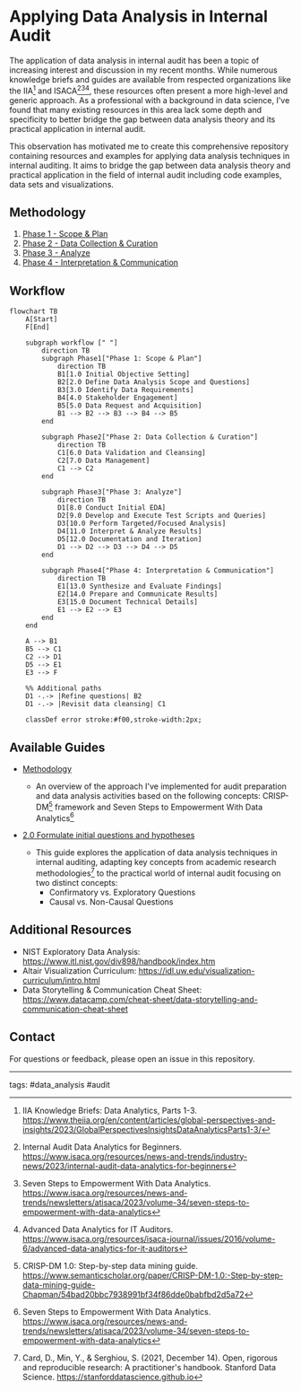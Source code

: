 # Applying Data Analysis in Internal Audit

The application of data analysis in internal audit has been a topic of increasing interest and discussion in my recent months. While numerous knowledge briefs and guides are available from respected organizations like the IIA[^1] and ISACA[^2][^3][^4], these resources often present a more high-level and generic approach. As a professional with a background in data science, I've found that many existing resources in this area lack some depth and specificity to better bridge the gap between data analysis theory and its practical application in internal audit.

This observation has motivated me to create this comprehensive repository containing resources and examples for applying data analysis techniques in internal auditing. It aims to bridge the gap between data analysis theory and practical application in the field of internal audit including code examples, data sets and visualizations.

## Methodology
1. [Phase 1 - Scope & Plan](./methodology/phase1.md)
2. [Phase 2 - Data Collection & Curation](./methodology/phase2.md)
3. [Phase 3 - Analyze](./methodology/phase3.md)
4. [Phase 4 - Interpretation & Communication](./methodology/phase4.md)

## Workflow

```mermaid
flowchart TB
    A[Start]
    F[End]

    subgraph workflow [" "]
        direction TB
        subgraph Phase1["Phase 1: Scope & Plan"]
            direction TB
            B1[1.0 Initial Objective Setting]
            B2[2.0 Define Data Analysis Scope and Questions]
            B3[3.0 Identify Data Requirements]
            B4[4.0 Stakeholder Engagement]
            B5[5.0 Data Request and Acquisition]
            B1 --> B2 --> B3 --> B4 --> B5
        end

        subgraph Phase2["Phase 2: Data Collection & Curation"]
            direction TB
            C1[6.0 Data Validation and Cleansing]
            C2[7.0 Data Management]
            C1 --> C2
        end

        subgraph Phase3["Phase 3: Analyze"]
            direction TB
            D1[8.0 Conduct Initial EDA]
            D2[9.0 Develop and Execute Test Scripts and Queries]
            D3[10.0 Perform Targeted/Focused Analysis]
            D4[11.0 Interpret & Analyze Results]
            D5[12.0 Documentation and Iteration]
            D1 --> D2 --> D3 --> D4 --> D5
        end

        subgraph Phase4["Phase 4: Interpretation & Communication"]
            direction TB
            E1[13.0 Synthesize and Evaluate Findings]
            E2[14.0 Prepare and Communicate Results]
            E3[15.0 Document Technical Details]
            E1 --> E2 --> E3
        end
    end

    A --> B1
    B5 --> C1
    C2 --> D1
    D5 --> E1
    E3 --> F

    %% Additional paths
    D1 -.-> |Refine questions| B2
    D1 -.-> |Revisit data cleansing| C1

    classDef error stroke:#f00,stroke-width:2px;

```

## Available Guides
- [Methodology](./methodology/00_methodology.md)
	- An overview of the approach I've implemented for audit preparation and data analysis activities based on the following concepts: CRISP-DM[^5] framework and Seven Steps to Empowerment With Data Analytics[^3]

- [2.0 Formulate initial questions and hypotheses](./methodology/2.0_define_da_questions/00_define_da_questions.md)
	- This guide explores the application of data analysis techniques in internal auditing, adapting key concepts from academic research methodologies[^6] to the practical world of internal audit focusing on two distinct concepts:
		- Confirmatory vs. Exploratory Questions
		- Causal vs. Non-Causal Questions


## Additional Resources
- NIST Exploratory Data Analysis: https://www.itl.nist.gov/div898/handbook/index.htm
- Altair Visualization Curriculum: https://idl.uw.edu/visualization-curriculum/intro.html
- Data Storytelling & Communication Cheat Sheet: https://www.datacamp.com/cheat-sheet/data-storytelling-and-communication-cheat-sheet

## Contact

For questions or feedback, please open an issue in this repository.

---

tags: #data_analysis #audit


[^1]: IIA Knowledge Briefs: Data Analytics, Parts 1-3. https://www.theiia.org/en/content/articles/global-perspectives-and-insights/2023/GlobalPerspectivesInsightsDataAnalyticsParts1-3/

[^2]: Internal Audit Data Analytics for Beginners. https://www.isaca.org/resources/news-and-trends/industry-news/2023/internal-audit-data-analytics-for-beginners

[^3]: Seven Steps to Empowerment With Data Analytics. https://www.isaca.org/resources/news-and-trends/newsletters/atisaca/2023/volume-34/seven-steps-to-empowerment-with-data-analytics


[^5]: CRISP-DM 1.0: Step-by-step data mining guide.
https://www.semanticscholar.org/paper/CRISP-DM-1.0:-Step-by-step-data-mining-guide-Chapman/54bad20bbc7938991bf34f86dde0babfbd2d5a72


[^4]: Advanced Data Analytics for IT Auditors. https://www.isaca.org/resources/isaca-journal/issues/2016/volume-6/advanced-data-analytics-for-it-auditors

[^6]: Card, D., Min, Y., & Serghiou, S. (2021, December 14). Open, rigorous and reproducible research: A practitioner's handbook. Stanford Data Science. https://stanforddatascience.github.io

